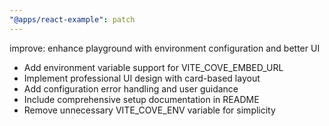 ```yaml
---
"@apps/react-example": patch
---
```


improve: enhance playground with environment configuration and better UI

- Add environment variable support for VITE_COVE_EMBED_URL
- Implement professional UI design with card-based layout
- Add configuration error handling and user guidance
- Include comprehensive setup documentation in README
- Remove unnecessary VITE_COVE_ENV variable for simplicity